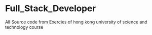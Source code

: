 # Full_Stack_Developer
All Source code from Exercies of hong kong university of science and technology course
